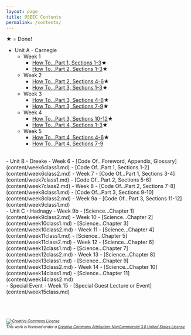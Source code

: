 ```yaml
---
layout: page
title: OSEEC Contents
permalink: /contents/
---
```

&#9733; = Done!
- Unit A - Carnegie
  - Week 1
    - [How To...Part 1, Sections 1-3](content/week1class1.md)&#9733;
    - [How To...Part 2, Sections 1-3](content/week1class2.md)&#9733;
  - Week 2
    - [How To...Part 2, Sections 4-6](content/week2class1.md)&#9733;
    - [How To...Part 3, Sections 1-3](content/week2class2.md)&#9733;
  - Week 3
    - [How To...Part 3, Sections 4-6](content/week3class1.md)&#9733;
    - [How To...Part 3, Sections 7-9](content/week3class2.md)&#9733;
  - Week 4
    - [How To...Part 3, Sections 10-12](content/week4class1.md)&#9733;
    - [How To...Part 4, Sections 1-3](content/week4class2.md)&#9733;
  - Week 5
    - [How To...Part 4, Sections 4-6](content/week5class1.md)&#9733;
    - [How To...Part 4, Sections 7-9](content/week5class2.md)
<br>
- Unit B - Dreeke
  - Week 6
    - [Code Of...Foreword, Appendix, Glossary](content/week6class1.md)
    - [Code Of...Part 1, Sections 1-2](content/week6class2.md)
  - Week 7
    - [Code Of...Part 1, Sections 3-4](content/week7class1.md)
    - [Code Of...Part 2, Sections 5-6](content/week7class2.md)
  - Week 8
    - [Code Of...Part 2, Sections 7-8](content/week8class1.md)
    - [Code Of...Part 3, Sections 9-10](content/week8class2.md)
  - Week 9a
    - [Code Of...Part 3, Sections 11-12](content/week9class1.md)
<br>
- Unit C - Hadnagy
  - Week 9b
    - [Science...Chapter 1](content/week9class2.md)
  - Week 10
    - [Science...Chapter 2](content/week10class1.md)
    - [Science...Chapter 3](content/week10class2.md)
  - Week 11
    - [Science...Chapter 4](content/week11class1.md)
    - [Science...Chapter 5](content/week11class2.md)
  - Week 12
    - [Science...Chapter 6](content/week12class1.md)
    - [Science...Chapter 7](content/week12class2.md)
  - Week 13
    - [Science...Chapter 8](content/week13class1.md)
    - [Science...Chapter 9](content/week13class2.md)
  - Week 14
    - [Science...Chapter 10](content/week14class1.md)
    - [Science...Chapter 11](content/week14class2.md)
<br>
- Special Event
  - Week 15
    - [Special Guest Lecture or Event](content/week15class.md)
<br>
<br><br><br>
<h6 style="font-size:10px;"><a rel="license" href="http://creativecommons.org/licenses/by-nc/3.0/us/"><img alt="Creative Commons License" style="border-width:0" src="https://i.creativecommons.org/l/by-nc/3.0/us/88x31.png" /></a><br />This work is licensed under a <a rel="license" href="http://creativecommons.org/licenses/by-nc/3.0/us/">Creative Commons Attribution-NonCommercial 3.0 United States License</a></h6>
